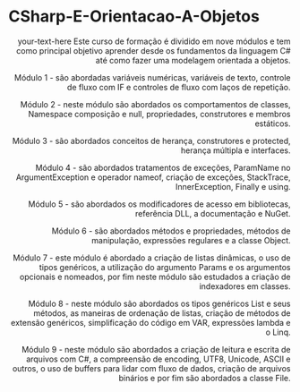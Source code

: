 # CSharp-E-Orientacao-A-Objetos

<div style="text-align: right"> your-text-here
Este curso de formação é dividido em nove módulos e tem como principal objetivo aprender desde os fundamentos da linguagem C# até como fazer uma modelagem orientada a objetos.

Módulo 1 - são abordadas variáveis numéricas, variáveis de texto, controle de fluxo com IF e controles de fluxo com laços de repetição.

Módulo 2 - neste módulo são abordados os comportamentos de classes, Namespace composição e null, propriedades, construtores e membros estáticos.

Módulo 3 - são abordados conceitos de herança, construtores e protected, herança múltipla e interfaces.

Módulo 4 - são abordados tratamentos de exceções, ParamName no ArgumentException e operador nameof, criação de exceções, StackTrace, InnerException, Finally e using.

Módulo 5 - são abordados os modificadores de acesso em bibliotecas, referência DLL, a documentação e NuGet.

Módulo 6 - são abordados métodos e propriedades, métodos de manipulação, expressões regulares e a classe Object.

Módulo 7 - este módulo é abordado a criação de listas dinâmicas, o uso de tipos genéricos, a utilização do argumento Params e os argumentos opcionais e nomeados, por fim neste módulo são estudados a criação de indexadores em classes.

Módulo 8 - neste módulo são abordados os tipos genéricos List e seus métodos, as maneiras de ordenação de listas, criação de métodos de extensão genéricos, simplificação do código em VAR, expressões lambda e o Linq.

Módulo 9 - neste módulo são abordados a criação de leitura e escrita de arquivos com C#, a compreensão de encoding, UTF8, Unicode, ASCII e outros, o uso de buffers para lidar com fluxo de dados, criação de arquivos binários e por fim são abordados a classe File.
  
 </div>
